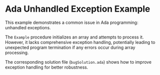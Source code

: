 # Ada Unhandled Exception Example
This example demonstrates a common issue in Ada programming: unhandled exceptions.

The `Example` procedure initializes an array and attempts to process it.  However, it lacks comprehensive exception handling, potentially leading to unexpected program termination if any errors occur during array processing.

The corresponding solution file (`bugSolution.ada`) shows how to improve exception handling for better robustness.